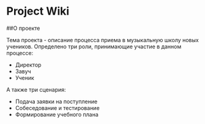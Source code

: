 # Project Wiki

##О проекте

Тема проекта - описание процесса приема в музыкальную школу новых учеников. Определено три роли, принимающие участие в данном процессе:
- Директор
- Завуч
- Ученик 

А также три сценария:
- Подача заявки на поступление
- Собеседование и тестирование
- Формирование учебного плана

